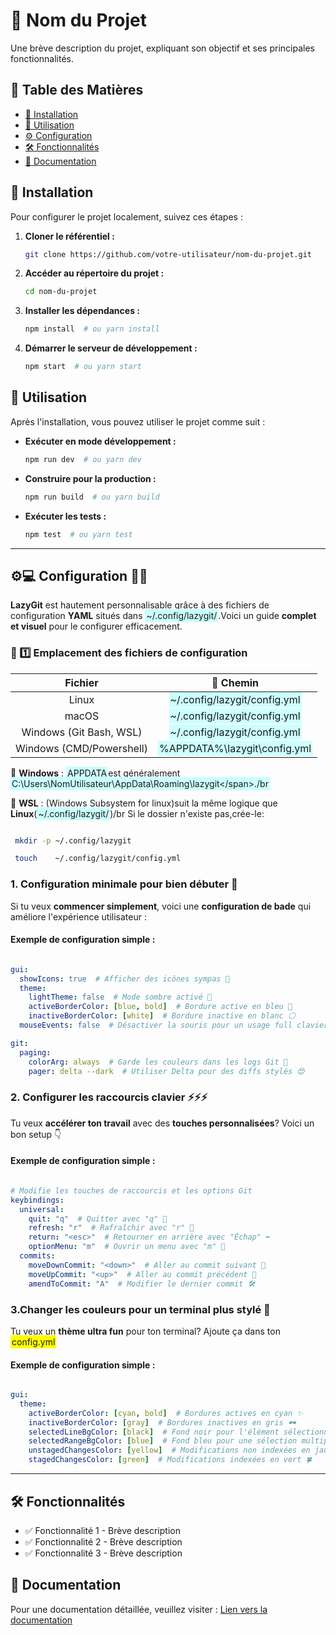 # 📌 Nom du Projet

Une brève description du projet, expliquant son objectif et ses principales fonctionnalités.

## 📖 Table des Matières

- [🔧 Installation](#-installation)
- [🚀 Utilisation](#-utilisation)
- [⚙️ Configuration](#-configuration)
- [🛠 Fonctionnalités](#-fonctionnalites)
- [📄 Documentation](#-documentation)

## 🔧 Installation

Pour configurer le projet localement, suivez ces étapes :

1. **Cloner le référentiel :**
   ```bash
   git clone https://github.com/votre-utilisateur/nom-du-projet.git
   ```
2. **Accéder au répertoire du projet :**
   ```bash
   cd nom-du-projet
   ```
3. **Installer les dépendances :**
   ```bash
   npm install  # ou yarn install
   ```
4. **Démarrer le serveur de développement :**
   ```bash
   npm start  # ou yarn start
   ```

## 🚀 Utilisation

Après l'installation, vous pouvez utiliser le projet comme suit :

- **Exécuter en mode développement :**
  ```bash
  npm run dev  # ou yarn dev
  ```
- **Construire pour la production :**
  ```bash
  npm run build  # ou yarn build
  ```
- **Exécuter les tests :**
  ```bash
  npm test  # ou yarn test
  ```

---

## ⚙️💻 Configuration 🚀🎉

 **LazyGit** est hautement personnalisable grâce à des fichiers de configuration **YAML** situés dans <span style="background-color: #CCFFFF; padding: 2px">~/.config/lazygit/</span>.Voici un guide **complet et visuel** pour le configurer efficacement.

### 📂 1️⃣ **Emplacement des fichiers de configuration**

| Fichier                  | 📌 Chemin                                                                                    |
| :----------------------: | :------------------------------------------------------------------------------------------: |
| Linux                    | <span style="background-color: #CCFFFF; padding: 2px">~/.config/lazygit/config.yml</span> |
| macOS                    | <span style="background-color: #CCFFFF; padding: 2px">~/.config/lazygit/config.yml</span> |
| Windows (Git Bash, WSL)  | <span style="background-color: #CCFFFF; padding: 2px">~/.config/lazygit/config.yml</span> |
| Windows (CMD/Powershell) | <span style="background-color: #CCFFFF; padding: 2px">%APPDATA%\lazygit\config.yml</span>  |

🔹 **Windows** : <span style="background-color: #CCFFFF; padding: 2px">APPDATA</span>est généralement <span style="background-color: #CCFFFF; padding: 2px">C:\Users\NomUtilisateur\AppData\Roaming\lazygit\</span>./br

🔹 **WSL** : (Windows Subsystem for linux)suit la même logique que **Linux**(<span style="background-color: #CCFFFF; padding: 2px">~/.config/lazygit/</span>)/br
Si le dossier n'existe pas,crée-le:
```sh

 mkdir -p ~/.config/lazygit

 touch    ~/.config/lazygit/config.yml

```

### **1. Configuration minimale pour bien débuter** 📝

   Si tu veux **commencer simplement**, voici une **configuration de bade** qui améliore l'expérience utilisateur :

#### Exemple de configuration simple :

``` yaml

gui:
  showIcons: true  # Afficher des icônes sympas 🎨
  theme:
    lightTheme: false  # Mode sombre activé 🌙
    activeBorderColor: [blue, bold]  # Bordure active en bleu 🔵
    inactiveBorderColor: [white]  # Bordure inactive en blanc ⚪
  mouseEvents: false  # Désactiver la souris pour un usage full clavier ⌨️

git:
  paging:
    colorArg: always  # Garde les couleurs dans les logs Git 🌈
    pager: delta --dark  # Utiliser Delta pour des diffs stylés 😍


```

### **2. Configurer les raccourcis clavier** ⚡⚡⚡

   Tu veux **accélérer ton travail** avec des **touches personnalisées**? Voici un bon setup 👇
 

#### Exemple de configuration simple :

``` yaml

# Modifie les touches de raccourcis et les options Git
keybindings:
  universal:
    quit: "q"  # Quitter avec "q" 🏃
    refresh: "r"  # Rafraîchir avec "r" 🔄
    return: "<esc>"  # Retourner en arrière avec "Échap" ⬅️
    optionMenu: "m"  # Ouvrir un menu avec "m" 📜
  commits:
    moveDownCommit: "<down>"  # Aller au commit suivant 🔽
    moveUpCommit: "<up>"  # Aller au commit précédent 🔼
    amendToCommit: "A"  # Modifier le dernier commit 🛠️


```

### **3.Changer les couleurs pour un terminal plus stylé** 🎨

   Tu veux un **thème ultra fun** pour ton terminal? Ajoute ça dans ton <span style="background-color: yellow; padding: 2px">config.yml</span>

#### Exemple de configuration simple :

``` yaml

gui:
  theme:
    activeBorderColor: [cyan, bold]  # Bordures actives en cyan ✨
    inactiveBorderColor: [gray]  # Bordures inactives en gris 🕶️
    selectedLineBgColor: [black]  # Fond noir pour l'élément sélectionné 🖤
    selectedRangeBgColor: [blue]  # Fond bleu pour une sélection multiple 🔵
    unstagedChangesColor: [yellow]  # Modifications non indexées en jaune 🌟
    stagedChangesColor: [green]  # Modifications indexées en vert 🍀

```


---
## 🛠 Fonctionnalités

- ✅ Fonctionnalité 1 - Brève description
- ✅ Fonctionnalité 2 - Brève description
- ✅ Fonctionnalité 3 - Brève description

## 📄 Documentation

Pour une documentation détaillée, veuillez visiter : [Lien vers la documentation](https://votre-lien-documentation.com)

